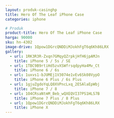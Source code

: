 ```yaml
---
layout: produk-casinghp
title: Hero Of The Leaf iPhone Case
categories: iphone

# Produk
product-title: Hero Of The Leaf iPhone Case
harga: 90000
sku: hn-4302
image-drive: 1Qpow1DGrcQNDDiMJokhFgT6q6Kh86LRX
gallery:
  - url: 1RK3R3R-Zxqn7GMqyQZrpkjHfH6jpAMJn
    title: iPhone 5 / 5s / SE
  - url: 1TBC9B9rtiHd5zvXSWfrsqdpyHa4Mv_Ct
    title: iPhone 6 / 6s
  - url: 1uxvs1-bJUMEj1V3074e1vEv6Sk08VypO
    title: iPhone 6 Plus / 6s Plus
  - url: 1gjuZgdoYqLQ8XVPncLxq_2ESAlaEpWbj
    title: iPhone 7 / 8
  - url: 1O4CRsaNtmM_Beb_wQXEQVI37PS1HLS7B
    title: iPhone 7 Plus / 8 Plus
  - url: 1Qpow1DGrcQNDDiMJokhFgT6q6Kh86LRX
    title: iPhone X
---
```


